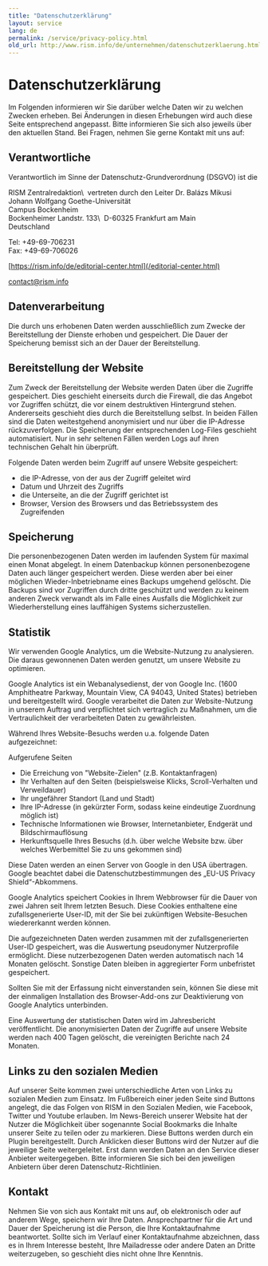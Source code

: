 ```yaml
---
title: "Datenschutzerklärung"
layout: service
lang: de
permalink: /service/privacy-policy.html
old_url: http://www.rism.info/de/unternehmen/datenschutzerklaerung.html
---
```


# Datenschutzerklärung

Im Folgenden informieren wir Sie darüber welche Daten wir zu welchen Zwecken erheben. Bei Änderungen in diesen Erhebungen wird auch diese Seite entsprechend angepasst. Bitte informieren Sie sich also jeweils über den aktuellen Stand. Bei Fragen, nehmen Sie gerne Kontakt mit uns auf:

## Verantwortliche

Verantwortlich im Sinne der Datenschutz-Grundverordnung (DSGVO) ist die

RISM Zentralredaktion\ 
vertreten durch den Leiter Dr. Balázs Mikusi\
Johann Wolfgang Goethe-Universität\
Campus Bockenheim\
Bockenheimer Landstr. 133\ 
D-60325 Frankfurt am Main\
Deutschland

Tel: +49-69-706231\
Fax: +49-69-706026

[https://rism.info/de/editorial-center.html](/editorial-center.html)

contact@rism.info 

## Datenverarbeitung

Die durch uns erhobenen Daten werden ausschließlich zum Zwecke der Bereitstellung der Dienste erhoben und gespeichert. Die Dauer der Speicherung bemisst sich an der Dauer der Bereitstellung.

## Bereitstellung der Website

Zum Zweck der Bereitstellung der Website werden Daten über die Zugriffe gespeichert. Dies geschieht einerseits durch die Firewall, die das Angebot vor Zugriffen schützt, die vor einem destruktiven Hintergrund stehen. Andererseits geschieht dies durch die Bereitstellung selbst. In beiden Fällen sind die Daten weitestgehend anonymisiert und nur über die IP-Adresse rückzuverfolgen. Die Speicherung der entsprechenden Log-Files geschieht automatisiert. Nur in sehr seltenen Fällen werden Logs auf ihren technischen Gehalt hin überprüft.

Folgende Daten werden beim Zugriff auf unsere Website gespeichert:

* die IP-Adresse, von der aus der Zugriff geleitet wird
* Datum und Uhrzeit des Zugriffs
* die Unterseite, an die der Zugriff gerichtet ist
* Browser, Version des Browsers und das Betriebssystem des Zugreifenden

## Speicherung

Die personenbezogenen Daten werden im laufenden System für maximal einen Monat abgelegt. In einem Datenbackup können personenbezogene Daten auch länger gespeichert werden. Diese werden aber bei einer möglichen Wieder-Inbetriebname eines Backups umgehend gelöscht. Die Backups sind vor Zugriffen durch dritte geschützt und werden zu keinem anderen Zweck verwandt als im Falle eines Ausfalls die Möglichkeit zur Wiederherstellung eines lauffähigen Systems sicherzustellen.

## Statistik

Wir verwenden Google Analytics, um die Website-Nutzung zu analysieren. Die daraus gewonnenen Daten werden genutzt, um unsere Website zu optimieren. 

Google Analytics ist ein Webanalysedienst, der von Google Inc. (1600 Amphitheatre Parkway, Mountain View, CA 94043, United States) betrieben und bereitgestellt wird. Google verarbeitet die Daten zur Website-Nutzung in unserem Auftrag und verpflichtet sich vertraglich zu Maßnahmen, um die Vertraulichkeit der verarbeiteten Daten zu gewährleisten.

Während Ihres Website-Besuchs werden u.a. folgende Daten aufgezeichnet:

Aufgerufene Seiten
* Die Erreichung von "Website-Zielen" (z.B. Kontaktanfragen)  
* Ihr Verhalten auf den Seiten (beispielsweise Klicks, Scroll-Verhalten und Verweildauer)  
* Ihr ungefährer Standort (Land und Stadt)  
* Ihre IP-Adresse (in gekürzter Form, sodass keine eindeutige Zuordnung möglich ist)  
* Technische Informationen wie Browser, Internetanbieter, Endgerät und Bildschirmauflösung  
* Herkunftsquelle Ihres Besuchs (d.h. über welche Website bzw. über welches Werbemittel Sie zu uns gekommen sind)  

Diese Daten werden an einen Server von Google in den USA übertragen. Google beachtet dabei die Datenschutzbestimmungen des „EU-US Privacy Shield“-Abkommens.

Google Analytics speichert Cookies in Ihrem Webbrowser für die Dauer von zwei Jahren seit Ihrem letzten Besuch. Diese Cookies enthaltene eine zufallsgenerierte User-ID, mit der Sie bei zukünftigen Website-Besuchen wiedererkannt werden können.

Die aufgezeichneten Daten werden zusammen mit der zufallsgenerierten User-ID gespeichert, was die Auswertung pseudonymer Nutzerprofile ermöglicht. Diese nutzerbezogenen Daten werden automatisch nach 14 Monaten gelöscht. Sonstige Daten bleiben in aggregierter Form unbefristet gespeichert.

Sollten Sie mit der Erfassung nicht einverstanden sein, können Sie diese mit der einmaligen Installation des Browser-Add-ons zur Deaktivierung von Google Analytics unterbinden.

Eine Auswertung der statistischen Daten wird im Jahresbericht veröffentlicht. Die anonymisierten Daten der Zugriffe auf unsere Website werden nach 400 Tagen gelöscht, die vereinigten Berichte nach 24 Monaten.

## Links zu den sozialen Medien

Auf unserer Seite kommen zwei unterschiedliche Arten von Links zu sozialen Medien zum Einsatz. Im Fußbereich einer jeden Seite sind Buttons angelegt, die das Folgen von RISM in den Sozialen Medien, wie Facebook, Twitter und Youtube erlauben. Im News-Bereich unserer Website hat der Nutzer die Möglichkeit über sogenannte Social Bookmarks die Inhalte unserer Seite zu teilen oder zu markieren. Diese Buttons werden durch ein Plugin bereitgestellt. Durch Anklicken dieser Buttons wird der Nutzer auf die jeweilige Seite weitergeleitet. Erst dann werden Daten an den Service dieser Anbieter weitergegeben. Bitte informieren Sie sich bei den jeweiligen Anbietern über deren Datenschutz-Richtlinien.

## Kontakt

Nehmen Sie von sich aus Kontakt mit uns auf, ob elektronisch oder auf anderem Wege, speichern wir Ihre Daten. Ansprechpartner für die Art und Dauer der Speicherung ist die Person, die Ihre Kontaktaufnahme beantwortet. Sollte sich im Verlauf einer Kontaktaufnahme abzeichnen, dass es in Ihrem Interesse besteht, Ihre Mailadresse oder andere Daten an Dritte weiterzugeben, so geschieht dies nicht ohne Ihre Kenntnis.
